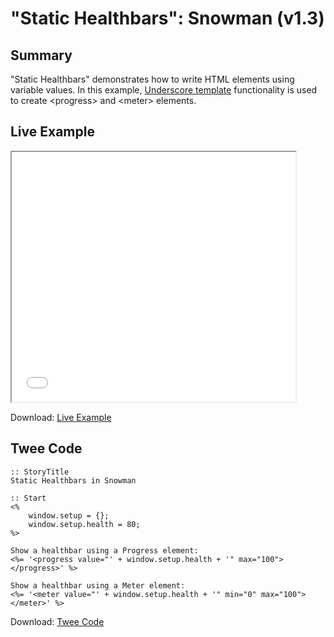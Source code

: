 # "Static Healthbars": Snowman (v1.3)

## Summary

"Static Healthbars" demonstrates how to write HTML elements using variable values. In this example, [Underscore template](https://underscorejs.org/#template) functionality is used to create &lt;progress&gt; and &lt;meter&gt; elements.

## Live Example

<section>
<iframe src="snowman_statichealthbars_example.html" height=400 width=90%></iframe>


Download: <a href="snowman_statichealthbars_example.html" target="_blank">Live Example</a>
</section>

## Twee Code

```
:: StoryTitle
Static Healthbars in Snowman

:: Start
<% 
	window.setup = {};
	window.setup.health = 80;
%>

Show a healthbar using a Progress element:
<%= '<progress value="' + window.setup.health + '" max="100"></progress>' %>

Show a healthbar using a Meter element:
<%= '<meter value="' + window.setup.health + '" min="0" max="100"></meter>' %>

```
Download: <a href="snowman_statichealthbars_twee.txt" target="_blank">Twee Code</a>
